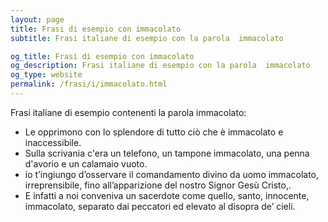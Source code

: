 ```yaml
---
layout: page
title: Frasi di esempio con immacolato 
subtitle: Frasi italiane di esempio con la parola  immacolato

og_title: Frasi di esempio con immacolato 
og_description: Frasi italiane di esempio con la parola  immacolato
og_type: website
permalink: /frasi/i/immacolato.html
---
```


Frasi italiane di esempio contenenti la parola immacolato:


- Le opprimono con lo splendore di tutto ciò che è immacolato e inaccessibile.
- Sulla scrivania c'era un telefono, un tampone immacolato, una penna d'avorio e un calamaio vuoto.
- io t’ingiungo d’osservare il comandamento divino da uomo immacolato, irreprensibile, fino all’apparizione del nostro Signor Gesù Cristo,.
- E infatti a noi conveniva un sacerdote come quello, santo, innocente, immacolato, separato dai peccatori ed elevato al disopra de’ cieli.
